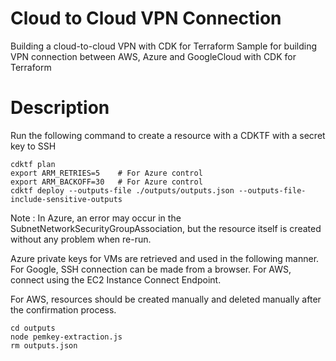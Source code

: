 # Cloud to Cloud VPN Connection

Building a cloud-to-cloud VPN with CDK for Terraform
Sample for building VPN connection between AWS, Azure and GoogleCloud with CDK for Terraform

# Description

Run the following command to create a resource with a CDKTF with a secret key to SSH

```
cdktf plan
export ARM_RETRIES=5    # For Azure control
export ARM_BACKOFF=30   # For Azure control
cdktf deploy --outputs-file ./outputs/outputs.json --outputs-file-include-sensitive-outputs
```

Note : In Azure, an error may occur in the SubnetNetworkSecurityGroupAssociation, but the resource itself is created without any problem when re-run.

Azure private keys for VMs are retrieved and used in the following manner.
For Google, SSH connection can be made from a browser. For AWS, connect using the EC2 Instance Connect Endpoint.

For AWS, resources should be created manually and deleted manually after the confirmation process.

```
cd outputs
node pemkey-extraction.js
rm outputs.json
```
